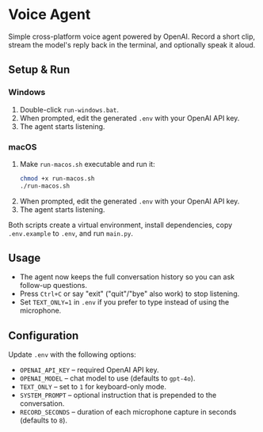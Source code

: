 # Voice Agent

Simple cross-platform voice agent powered by OpenAI. Record a short clip, stream the model's reply back in the terminal, and optionally speak it aloud.

## Setup & Run

### Windows
1. Double-click `run-windows.bat`.
2. When prompted, edit the generated `.env` with your OpenAI API key.
3. The agent starts listening.

### macOS
1. Make `run-macos.sh` executable and run it:
   ```bash
   chmod +x run-macos.sh
   ./run-macos.sh
   ```
2. When prompted, edit the generated `.env` with your OpenAI API key.
3. The agent starts listening.

Both scripts create a virtual environment, install dependencies, copy `.env.example` to `.env`, and run `main.py`.

## Usage

* The agent now keeps the full conversation history so you can ask follow-up questions.
* Press `Ctrl+C` or say "exit" ("quit"/"bye" also work) to stop listening.
* Set `TEXT_ONLY=1` in `.env` if you prefer to type instead of using the microphone.

## Configuration

Update `.env` with the following options:

- `OPENAI_API_KEY` – required OpenAI API key.
- `OPENAI_MODEL` – chat model to use (defaults to `gpt-4o`).
- `TEXT_ONLY` – set to `1` for keyboard-only mode.
- `SYSTEM_PROMPT` – optional instruction that is prepended to the conversation.
- `RECORD_SECONDS` – duration of each microphone capture in seconds (defaults to `8`).
